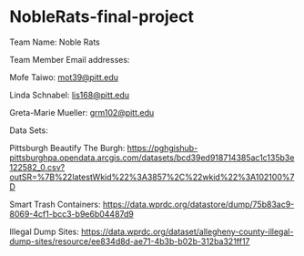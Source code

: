 # NobleRats-final-project

Team Name: Noble Rats  

Team Member Email addresses:  

Mofe Taiwo: mot39@pitt.edu  

Linda Schnabel: lis168@pitt.edu  

Greta-Marie Mueller: grm102@pitt.edu    


Data Sets:  


Pittsburgh Beautify The Burgh: https://pghgishub-pittsburghpa.opendata.arcgis.com/datasets/bcd39ed918714385ac1c135b3e122582_0.csv?outSR=%7B%22latestWkid%22%3A3857%2C%22wkid%22%3A102100%7D  

Smart Trash Containers: https://data.wprdc.org/datastore/dump/75b83ac9-8069-4cf1-bcc3-b9e6b04487d9  

Illegal Dump Sites: https://data.wprdc.org/dataset/allegheny-county-illegal-dump-sites/resource/ee834d8d-ae71-4b3b-b02b-312ba321ff17  


